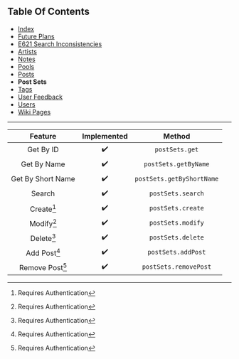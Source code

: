 ## Table Of Contents
- [Index](README.md)
- [Future Plans](FuturePlans.md)
- [E621 Search Inconsistencies](E621SearchInconsistencies.md)
- [Artists](Artists.md)
- [Notes](Notes.md)
- [Pools](Pools.md)
- [Posts](Posts.md)
- **Post Sets**
- [Tags](Tags.md)
- [User Feedback](UserFeedback.md)
- [Users](Users.md)
- [Wiki Pages](WikiPages.md)

<hr>

|      Feature      | Implemented |           Method          |
|:-----------------:|:-----------:|:-------------------------:|
|     Get By ID     |      ✔️      |       `postSets.get`      |
|    Get By Name    |      ✔️      |    `postSets.getByName`   |
| Get By Short Name |      ✔️      | `postSets.getByShortName` |
|       Search      |      ✔️      |     `postSets.search`     |
|     Create[^1]    |      ✔️      |     `postSets.create`     |
|     Modify[^1]    |      ✔️      |     `postSets.modify`     |
|     Delete[^1]    |      ✔️      |     `postSets.delete`     |
|    Add Post[^1]   |      ✔️      |     `postSets.addPost`    |
|  Remove Post[^1]  |      ✔️      |   `postSets.removePost`   |

[^1]: Requires Authentication
[^2]: Requires Privileged
[^3]: Requires Janitor
[^4]: Requires Moderator
[^5]: Requires Admin
